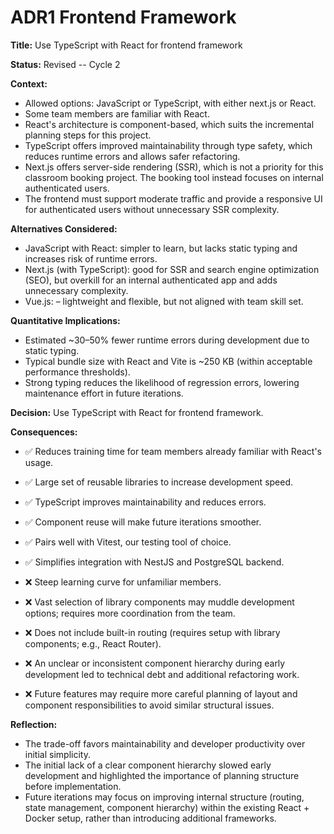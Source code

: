 # ADR1 Frontend Framework

**Title:** Use TypeScript with React for frontend framework

**Status:** Revised -- Cycle 2

**Context:** 
- Allowed options: JavaScript or TypeScript, with either next.js or React.
- Some team members are familiar with React.
- React's architecture is component-based, which suits the incremental planning steps for this project.  
- TypeScript offers improved maintainability through type safety, which reduces runtime errors and allows safer refactoring.  
- Next.js offers server-side rendering (SSR), which is not a priority for this classroom booking project. The booking tool instead focuses on internal authenticated users.  
- The frontend must support moderate traffic and provide a responsive UI for authenticated users without unnecessary SSR complexity.

**Alternatives Considered:**  
- JavaScript with React: simpler to learn, but lacks static typing and increases risk of runtime errors.  
- Next.js (with TypeScript): good for SSR and search engine optimization (SEO), but overkill for an internal authenticated app and adds unnecessary complexity.  
-  Vue.js: – lightweight and flexible, but not aligned with team skill set. 


**Quantitative Implications:**  
- Estimated ~30–50% fewer runtime errors during development due to static typing.    
- Typical bundle size with React and Vite is ~250 KB (within acceptable performance thresholds).  
- Strong typing reduces the likelihood of regression errors, lowering maintenance effort in future iterations.

**Decision:** 
Use TypeScript with React for frontend framework.    

**Consequences:**  
- ✅ Reduces training time for team members already familiar with React's usage.  
- ✅ Large set of reusable libraries to increase development speed.  
- ✅ TypeScript improves maintainability and reduces errors.  
- ✅ Component reuse will make future iterations smoother.  
- ✅ Pairs well with Vitest, our testing tool of choice.  
- ✅ Simplifies integration with NestJS and PostgreSQL backend.  


- ❌ Steep learning curve for unfamiliar members.  
- ❌ Vast selection of library components may muddle development options; requires more coordination from the team.  
- ❌ Does not include built-in routing (requires setup with library components; e.g., React Router).  
- ❌ An unclear or inconsistent component hierarchy during early development led to technical debt and additional refactoring work.  
- ❌ Future features may require more careful planning of layout and component responsibilities to avoid similar structural issues.

**Reflection:**  
- The trade-off favors maintainability and developer productivity over initial simplicity.  
- The initial lack of a clear component hierarchy slowed early development and highlighted the importance of planning structure before implementation.  
- Future iterations may focus on improving internal structure (routing, state management, component hierarchy) within the existing React + Docker setup, rather than introducing additional frameworks.
